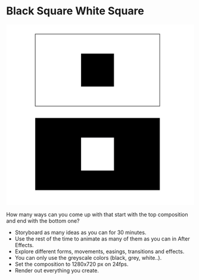 # Black Square White Square

![slides](../images/w4/two-square-ex.png)

How many ways can you come up with that start with the top composition and end with the bottom one?

- Storyboard as many ideas as you can for 30 minutes.
- Use the rest of the time to animate as many of them as you can in After Effects.
- Explore different forms, movements, easings, transitions and effects.
- You can only use the greyscale colors (black, grey, white..).
- Set the composition to 1280x720 px on 24fps.
- Render out everything you create.
